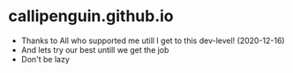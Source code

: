 # callipenguin.github.io

- Thanks to All who supported me utill I get to this dev-level! (2020-12-16)
- And lets try our best untill we get the job
- Don't be lazy
